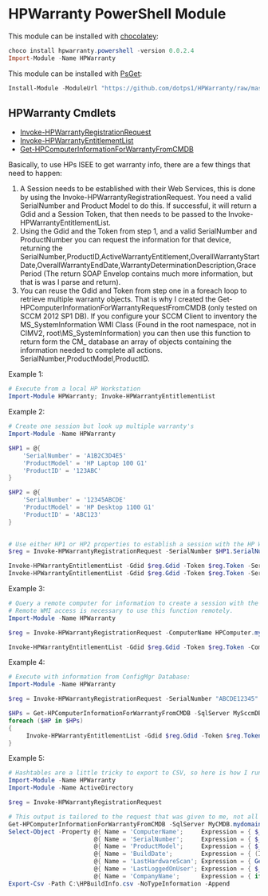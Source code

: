 # HPWarranty PowerShell Module

This module can be installed with [chocolatey](https://chocolatey.org/packages/hpwarranty.powershell):
```PowerShell
choco install hpwarranty.powershell -version 0.0.2.4
Import-Module -Name HPWarranty
```

This module can be installed with [PsGet](http://psget.net/):
```PowerShell
Install-Module -ModuleUrl "https://github.com/dotps1/HPWarranty/raw/master/HPWarranty.zip" -ModuleName HPWarranty -Type ZIP
```

## HPWarranty Cmdlets

* [Invoke-HPWarrantyRegistrationRequest](https://github.com/dotps1/HPWarranty/wiki/Invoke-HPWarrantyRegistrationRequest)
* [Invoke-HPWarrantyEntitlementList](https://github.com/dotps1/HPWarranty/wiki/Invoke-HPWarrantyEntitlementList)
* [Get-HPComputerInformationForWarrantyFromCMDB](https://github.com/dotps1/HPWarranty/wiki/Get-HPComputerInformationForWarrantyFromCMDB)

Basically, to use HPs ISEE to get warranty info, there are a few things that need to happen:

1.  A Session needs to be established with their Web Services, this is done by using the Invoke-HPWarrantyRegistrationRequest.  You need a valid SerialNumber and Product Model to do this.  If successful, it will return a Gdid and a Session Token, that then needs to be passed to the Invoke-HPWarrantyEntitlementList.
2.  Using the Gdid and the Token from step 1, and a valid SerialNumber and ProductNumber you can request the information for that device, returning the SerialNumber,ProductID,ActiveWarrantyEntitlement,OverallWarrantyStartDate,OverallWarrantyEndDate,WarrantyDeterminationDescription,GracePeriod (The return SOAP Envelop contains much more information, but that is was I parse and return).
3.  You can reuse the Gdid and Token from step one in a foreach loop to retrieve multiple warranty objects.  That is why I created the Get-HPComputerInformationForWarrantyRequestFromCMDB (only tested on SCCM 2012 SP1 DB).  If you configure your SCCM Client to inventory the MS_SystemInformation WMI Class (Found in the root namespace, not in CIMV2, root\MS_SystemInformation) you can then use this function to return form the CM_<SiteCode> database an array of objects containing the information needed to complete all actions.  SerialNumber,ProductModel,ProductID.


Example 1:
```PowerShell
# Execute from a local HP Workstation
Import-Module HPWarranty; Invoke-HPWarrantyEntitlementList
```

Example 2:
```PowerShell
# Create one session but look up multiple warranty's
Import-Module -Name HPWarranty

$HP1 = @{
	'SerialNumber' = 'A1B2C3D4E5'
	'ProductModel' = 'HP Laptop 100 G1'
	'ProductID' = '123ABC'
}

$HP2 = @{
	'SerialNumber' = '12345ABCDE'
	'ProductModel' = 'HP Desktop 1100 G1'
	'ProductID' = 'ABC123'
}

	
# Use either HP1 or HP2 properties to establish a session with the HP Web Services.
$reg = Invoke-HPWarrantyRegistrationRequest -SerialNumber $HP1.SerialNumber -ProductModel $HP1.ProductModel

Invoke-HPWarrantyEntitlementList -Gdid $reg.Gdid -Token $reg.Token -SerialNumber $HP1.SerialNumber -ProductID $HP1.ProductID
Invoke-HPWarrantyEntitlementList -Gdid $reg.Gdid -Token $reg.Token -SerialNumber $HP2.SerialNumber -ProductID $HP2.ProductID
```

Example 3:
```PowerShell
# Query a remote computer for information to create a session with the the HP Web Services.
# Remote WMI access is necessary to use this function remotely.
Import-Module -Name HPWarranty

$reg = Invoke-HPWarrantyRegistrationRequest -ComputerName HPComputer.mydomain.org

Invoke-HPWarrantyEntitlementList -Gdid $reg.Gdid -Token $reg.Token -ComputerName HPComputer.mydomain.org
```

Example 4:
```PowerShell
# Execute with information from ConfigMgr Database:
Import-Module -Name HPWarranty

$reg = Invoke-HPWarrantyRegistrationRequest -SerialNumber "ABCDE12345" -ProductModel "HP ProBook 645 G1"

$HPs = Get-HPComputerInformationForWarrantyFromCMDB -SqlServer MySccmDBServer -Database CM_MS1 -IntergratedSecurity
foreach ($HP in $HPs)
{
	 Invoke-HPWarrantyEntitlementList -Gdid $reg.Gdid -Token $reg.Token -SerialNumber $HP.SerialNumber -ProductID $HP.ProductID
}
```
	
Example 5:
```PowerShell
# Hashtables are a little tricky to export to CSV, so here is how I run my build date report:
Import-Module -Name HPWarranty
Import-Module -Name ActiveDirectory

$reg = Invoke-HPWarrantyRegistrationRequest

# This output is tailored to the request that was given to me, not all of these values maybe necessary to return.
Get-HPComputerInformationForWarrantyFromCMDB -SqlServer MyCMDB.mydomain.org -Database CM_MS1 -IntergratedSecurity |
Select-Object -Property @{ Name = 'ComputerName';     Expression = { $_.ComputerName } }, 
						@{ Name = 'SerialNumber';     Expression = { $_.SerialNumber } }, 
						@{ Name = 'ProductModel';     Expression = { $_.ProductModel } }, 
						@{ Name = 'BuildDate';        Expression = { (Invoke-HPWarrantyEntitlementList -Gdid $reg.Gdid -Token $reg.Token -SerialNumber $_.SerialNumber -ProductID $_.ProductID).OverallWarrantyStartDate } },
						@{ Name = 'LastHardwareScan'; Expression = { Get-Date (Get-Date $_.LastHardwareScan).ToShortDateString() -Format 'yyyy-MM-dd' } },
						@{ Name = 'LastLoggedOnUser'; Expression = { $_.Username } },
						@{ Name = 'CompanyName';      Expression = { if ($_.Username -ne $null){ (Get-ADUser -Identity $_.Username.ToString().Trim('MYDOMAIN\') -Properties Company).Company } } } |
Export-Csv -Path C:\HPBuildInfo.csv -NoTypeInformation -Append 
```